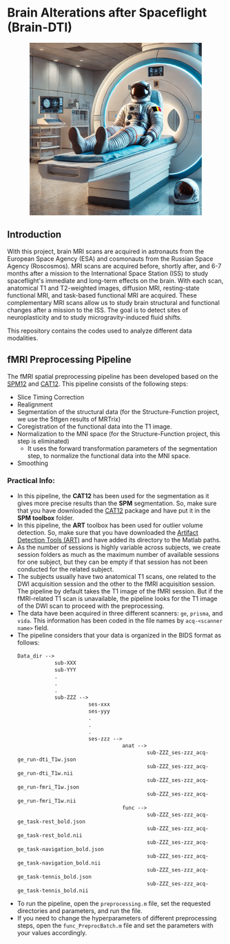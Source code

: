 # Brain Alterations after Spaceflight (Brain-DTI)  

<p align="center">
<img src="img.jpg" alt="" height="400"/>
</p>

## Introduction
With this project, brain MRI scans are acquired in astronauts from the European Space Agency (ESA) and cosmonauts from the Russian Space Agency (Roscosmos). 
MRI scans are acquired before, shortly after, and 6-7 months after a mission to the International Space Station (ISS) to study spaceflight's immediate and long-term effects 
on the brain. With each scan, anatomical T1 and T2-weighted images, diffusion MRI, resting-state functional MRI, and task-based functional MRI are acquired. 
These complementary MRI scans allow us to study brain structural and functional changes after a mission to the ISS. The goal is to detect sites of neuroplasticity 
and to study microgravity-induced fluid shifts.

This repository contains the codes used to analyze different data modalities.

## fMRI Preprocessing Pipeline
The fMRI spatial preprocessing pipeline has been developed based on the [SPM12](https://www.fil.ion.ucl.ac.uk/spm/software/spm12/) and [CAT12](https://neuro-jena.github.io/cat/). 
This pipeline consists of the following steps: 

- Slice Timing Correction 
- Realignment
- Segmentation of the structural data (for the Structure-Function project, we use the 5ttgen results of MRTrix)
- Coregistration of the functional data into the T1 image.
- Normalization to the MNI space (for the Structure-Function project, this step is eliminated)
  - It uses the forward transformation parameters of the segmentation step, to normalize the functional data into the MNI space. 
- Smoothing 

### Practical Info: 

- In this pipeline, the **CAT12** has been used for the segmentation as it gives more precise results than the **SPM** segmentation. So, make sure that you have downloaded the [CAT12](https://neuro-jena.github.io/cat/) package and have put it in the **SPM toolbox** folder.
- In this pipeline, the **ART** toolbox has been used for outlier volume detection. So, make sure that you have downloaded the [Artifact Detection Tools (ART)](https://www.nitrc.org/projects/artifact_detect/) and have added its directory to the Matlab paths.
- As the number of sessions is highly variable across subjects, we create session folders as much as the maximum number of available sessions for one subject,
but they can be empty if that session has not been conducted for the related subject.  
- The subjects usually have two anatomical T1 scans, one related to the DWI acquisition session and the other to the fMRI acquisition session. The pipeline by default takes
the T1 image of the fMRI session. But if the fMRI-related T1 scan is unavailable, the pipeline looks for the T1 image of the DWI scan to proceed with the preprocessing.
- The data have been acquired in three different scanners: `ge`, `prisma`, and `vida`. This information has been coded in the file names by `acq-<scanner name>` field. 
- The pipeline considers that your data is organized in the BIDS format as follows:
  ```
  Data_dir -->
              sub-XXX
              sub-YYY
              .
              .
              .
              sub-ZZZ -->
                         ses-xxx
                         ses-yyy
                         .
                         .
                         .
                         ses-zzz -->
                                    anat -->
                                            sub-ZZZ_ses-zzz_acq-ge_run-dti_T1w.json
                                            sub-ZZZ_ses-zzz_acq-ge_run-dti_T1w.nii
                                            sub-ZZZ_ses-zzz_acq-ge_run-fmri_T1w.json
                                            sub-ZZZ_ses-zzz_acq-ge_run-fmri_T1w.nii
                                    func -->
                                            sub-ZZZ_ses-zzz_acq-ge_task-rest_bold.json
                                            sub-ZZZ_ses-zzz_acq-ge_task-rest_bold.nii
                                            sub-ZZZ_ses-zzz_acq-ge_task-navigation_bold.json
                                            sub-ZZZ_ses-zzz_acq-ge_task-navigation_bold.nii
                                            sub-ZZZ_ses-zzz_acq-ge_task-tennis_bold.json
                                            sub-ZZZ_ses-zzz_acq-ge_task-tennis_bold.nii
  ```
- To run the pipeline, open the `preprocessing.m` file, set the requested directories and parameters, and run the file.
- If you need to change the hyperparameters of different preprocessing steps, open the `func_PreprocBatch.m` file and set the parameters with your values accordingly.
